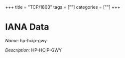 +++
title = "TCP/1803"
tags = [""]
categories = [""]
+++

# IANA Data

_Name:_ hp-hcip-gwy

_Description:_ HP-HCIP-GWY

